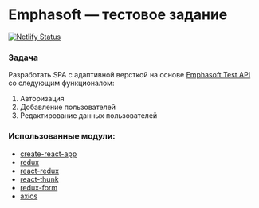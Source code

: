 # Emphasoft — тестовое задание

[![Netlify Status](https://api.netlify.com/api/v1/badges/a033132d-647f-4cb8-9a1f-0b1afed74f22/deploy-status)](https://app.netlify.com/sites/emphasoft-test/deploys)

### Задача
Разработать SPA с адаптивной версткой на основе [Emphasoft Test API](https://emphasoft-test-assignment.herokuapp.com/swagger/) со следующим функционалом:

1. Авторизация
2. Добавление пользователей
3. Редактирование данных пользователей

### Использованные модули:

* [create-react-app](https://create-react-app.dev/)
* [redux](https://redux.js.org/)
* [react-redux](https://react-redux.js.org/)
* [react-thunk](https://github.com/reduxjs/redux-thunk)
* [redux-form](https://redux-form.com/)
* [axios](https://github.com/axios/axios)
